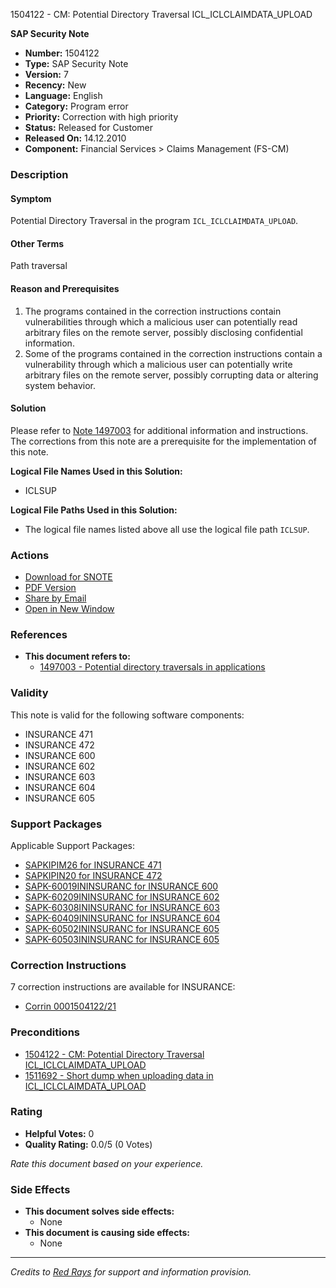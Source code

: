 1504122 - CM: Potential Directory Traversal ICL_ICLCLAIMDATA_UPLOAD

**SAP Security Note**

- **Number:** 1504122
- **Type:** SAP Security Note
- **Version:** 7
- **Recency:** New
- **Language:** English
- **Category:** Program error
- **Priority:** Correction with high priority
- **Status:** Released for Customer
- **Released On:** 14.12.2010
- **Component:** Financial Services > Claims Management (FS-CM)

### Description

#### Symptom
Potential Directory Traversal in the program `ICL_ICLCLAIMDATA_UPLOAD`.

#### Other Terms
Path traversal

#### Reason and Prerequisites
1. The programs contained in the correction instructions contain vulnerabilities through which a malicious user can potentially read arbitrary files on the remote server, possibly disclosing confidential information.
2. Some of the programs contained in the correction instructions contain a vulnerability through which a malicious user can potentially write arbitrary files on the remote server, possibly corrupting data or altering system behavior.

#### Solution
Please refer to [Note 1497003](https://me.sap.com/notes/1497003) for additional information and instructions. The corrections from this note are a prerequisite for the implementation of this note.

**Logical File Names Used in this Solution:**
- ICLSUP

**Logical File Paths Used in this Solution:**
- The logical file names listed above all use the logical file path `ICLSUP`.

### Actions
- [Download for SNOTE](https://notesdownloads.sap.com/note/0040000008903292017)
- [PDF Version](https://me.sap.com/sap/support/sfm/notes/print/0001504122?language=en-US&token=152ABA6B640711514D96F2BF03D23F44)
- [Share by Email](https://me.sap.com/)
- [Open in New Window](https://me.sap.com/)

### References
- **This document refers to:**
  - [1497003 - Potential directory traversals in applications](https://me.sap.com/notes/1497003)

### Validity
This note is valid for the following software components:
- INSURANCE 471
- INSURANCE 472
- INSURANCE 600
- INSURANCE 602
- INSURANCE 603
- INSURANCE 604
- INSURANCE 605

### Support Packages
Applicable Support Packages:
- [SAPKIPIM26 for INSURANCE 471](https://me.sap.com/supportpackage/SAPKIPIM26)
- [SAPKIPIN20 for INSURANCE 472](https://me.sap.com/supportpackage/SAPKIPIN20)
- [SAPK-60019ININSURANC for INSURANCE 600](https://me.sap.com/supportpackage/SAPK-60019ININSURANC)
- [SAPK-60209ININSURANC for INSURANCE 602](https://me.sap.com/supportpackage/SAPK-60209ININSURANC)
- [SAPK-60308ININSURANC for INSURANCE 603](https://me.sap.com/supportpackage/SAPK-60308ININSURANC)
- [SAPK-60409ININSURANC for INSURANCE 604](https://me.sap.com/supportpackage/SAPK-60409ININSURANC)
- [SAPK-60502ININSURANC for INSURANCE 605](https://me.sap.com/supportpackage/SAPK-60502ININSURANC)
- [SAPK-60503ININSURANC for INSURANCE 605](https://me.sap.com/supportpackage/SAPK-60503ININSURANC)

### Correction Instructions
7 correction instructions are available for INSURANCE:
- [Corrin 0001504122/21](https://me.sap.com/corrins/0001504122/21)

### Preconditions
- [1504122 - CM: Potential Directory Traversal ICL_ICLCLAIMDATA_UPLOAD](https://me.sap.com/notes/1504122)
- [1511692 - Short dump when uploading data in ICL_ICLCLAIMDATA_UPLOAD](https://me.sap.com/notes/1511692)

### Rating
- **Helpful Votes:** 0
- **Quality Rating:** 0.0/5 (0 Votes)

*Rate this document based on your experience.*

### Side Effects
- **This document solves side effects:**
  - None
- **This document is causing side effects:**
  - None

---

*Credits to [Red Rays](https://redrays.io) for support and information provision.*